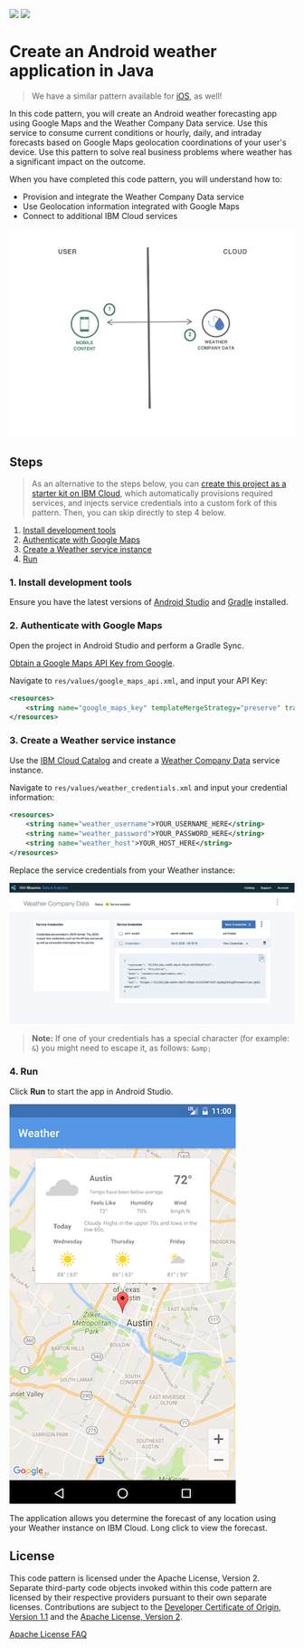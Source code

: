 [![](https://img.shields.io/badge/IBM%20Cloud-powered-blue.svg)](https://bluemix.net)
[![](https://img.shields.io/badge/platform-android-lightgrey.svg?style=flat)](https://developer.android.com/index.html)

# Create an Android weather application in Java

> We have a similar pattern available for [iOS](https://github.com/IBM/weather-forecasting-ios), as well!

In this code pattern, you will create an Android weather forecasting app using Google Maps and the Weather Company Data service. Use this service to consume current conditions or hourly, daily, and intraday forecasts based on Google Maps geolocation coordinations of your user's device. Use this pattern to solve real business problems where weather has a significant impact on the outcome.

When you have completed this code pattern, you will understand how to:

* Provision and integrate the Weather Company Data service
* Use Geolocation information integrated with Google Maps
* Connect to additional IBM Cloud services

![](README_Images/architecture.png)

## Steps

> As an alternative to the steps below, you can [create this project as a starter kit on IBM Cloud](https://console.bluemix.net/developer/mobile/create-app?defaultDeploymentToolchain=&defaultLanguage=ANDROID&env_id=ibm%3Ayp%3Aus-south&starterKit=fad1d49e-f7b6-3aff-9b53-14673fca4399&tenantNavMode=true), which automatically provisions required services, and injects service credentials into a custom fork of this pattern. Then, you can skip directly to step 4 below.

1. [Install development tools](#1-install-development-tools)
1. [Authenticate with Google Maps](#2-authenticate-with-google-maps)
1. [Create a Weather service instance](#3-create-a-weather-service-instance)
1. [Run](#4-run)

### 1. Install development tools

Ensure you have the latest versions of [Android Studio](https://developer.android.com/studio/index.html) and [Gradle](https://gradle.org/gradle-download/) installed.

### 2. Authenticate with Google Maps

Open the project in Android Studio and perform a Gradle Sync.

[Obtain a Google Maps API Key from Google](https://developers.google.com/maps/documentation/android-sdk/signup).

Navigate to `res/values/google_maps_api.xml`, and input your API Key:

```xml
<resources>
    <string name="google_maps_key" templateMergeStrategy="preserve" translatable="false">YOUR_KEY_HERE</string>
</resources>
```

### 3. Create a Weather service instance

Use the [IBM Cloud Catalog](https://console.ng.bluemix.net/catalog/) and create a [Weather Company Data](https://console.ng.bluemix.net/catalog/services/weather-company-data/) service instance.

Navigate to `res/values/weather_credentials.xml` and input your credential information:

```xml
<resources>
    <string name="weather_username">YOUR_USERNAME_HERE</string>
    <string name="weather_password">YOUR_PASSWORD_HERE</string>
    <string name="weather_host">YOUR_HOST_HERE</string>
</resources>
```

Replace the service credentials from your Weather instance:

![Service credentials](README_Images/service-credentials.png)

> **Note:** If one of your credentials has a special character (for example: `&`) you might need to escape it, as follows:  `&amp;`

### 4. Run

Click **Run** to start the app in Android Studio.

![Weather App Screenshot](README_Images/weather.png)

The application allows you determine the forecast of any location using your Weather instance on IBM Cloud. Long click to view the forecast.

## License

This code pattern is licensed under the Apache License, Version 2. Separate third-party code objects invoked within this code pattern are licensed by their respective providers pursuant to their own separate licenses. Contributions are subject to the [Developer Certificate of Origin, Version 1.1](https://developercertificate.org/) and the [Apache License, Version 2](https://www.apache.org/licenses/LICENSE-2.0.txt).

[Apache License FAQ](https://www.apache.org/foundation/license-faq.html#WhatDoesItMEAN)

